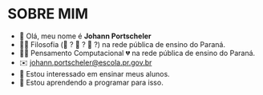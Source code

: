 # SOBRE MIM
- 👋 Olá, meu nome é **Johann Portscheler**
- :man_teacher: Filosofia (:see_no_evil: ? :hear_no_evil: ? :speak_no_evil: ?) na rede pública de ensino do Paraná.
- :man_teacher: Pensamento Computacional :broken_heart: na rede pública de ensino do Paraná.
- :envelope: johann.portscheler@escola.pr.gov.br
- 👀 Estou interessado em ensinar meus alunos.
- 🌱 Estou aprendendo a programar para isso.


<!---
Portscheler/Portscheler is a ✨ special ✨ repository because its `README.md` (this file) appears on your GitHub profile.
You can click the Preview link to take a look at your changes.
--->
